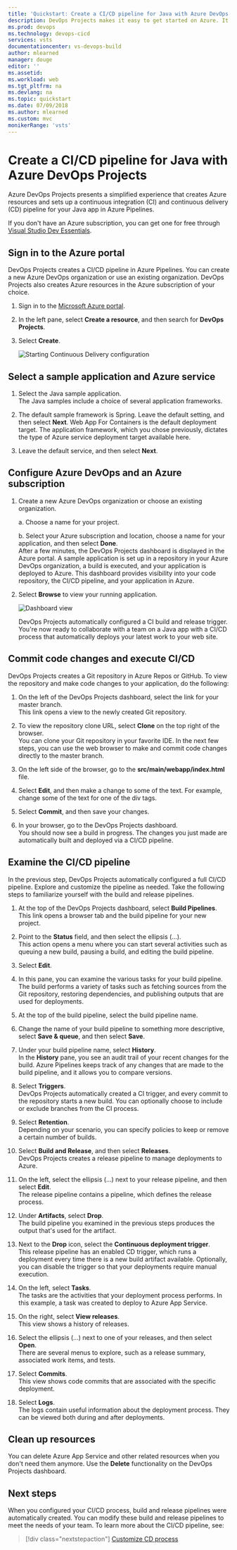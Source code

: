```yaml
---
title: 'Quickstart: Create a CI/CD pipeline for Java with Azure DevOps Projects'
description: DevOps Projects makes it easy to get started on Azure. It helps you launch an app on an Azure service of your choice in few quick steps.
ms.prod: devops
ms.technology: devops-cicd
services: vsts
documentationcenter: vs-devops-build
author: mlearned
manager: douge
editor: ''
ms.assetid:
ms.workload: web
ms.tgt_pltfrm: na
ms.devlang: na
ms.topic: quickstart
ms.date: 07/09/2018
ms.author: mlearned
ms.custom: mvc
monikerRange: 'vsts'
---
```



# Create a CI/CD pipeline for Java with Azure DevOps Projects

Azure DevOps Projects presents a simplified experience that creates Azure resources and sets up a continuous integration (CI) and continuous delivery (CD) pipeline for your Java app in Azure Pipelines.  

If you don't have an Azure subscription, you can get one for free through [Visual Studio Dev Essentials](https://visualstudio.microsoft.com/dev-essentials/).

## Sign in to the Azure portal

  DevOps Projects creates a CI/CD pipeline in Azure Pipelines. You can create a  new Azure DevOps organization or use an existing organization. DevOps Projects also creates Azure resources in the Azure subscription of your choice.

1. Sign in to the [Microsoft Azure portal](https://portal.azure.com).

1. In the left pane, select **Create a resource**, and then search for **DevOps Projects**.  

2. Select **Create**.

   	![Starting Continuous Delivery configuration](_img/azure-devops-project-java/fullbrowser.png)

## Select a sample application and Azure service

1. Select the Java sample application.  
The Java samples include a choice of several application frameworks.

1. The default sample framework is Spring. Leave the default setting, and then select **Next**.  Web App For Containers is the default deployment target. The application framework, which you chose previously, dictates the type of Azure service deployment target available here. 

2. Leave the default service, and then select **Next**.
 
## Configure Azure DevOps and an Azure subscription 

1. Create a new Azure DevOps organization or choose an existing organization. 

	a. Choose a name for your project. 

	b. Select your Azure subscription and location, choose a name for your application, and then select **Done**.  
	After a few minutes, the DevOps Projects dashboard is displayed  in the Azure portal. A sample application is set up in a repository in your Azure DevOps organization, a build is executed, and your application is deployed to Azure. This dashboard provides visibility into your code repository, the  CI/CD pipeline, and your application in Azure.
	

2. Select **Browse** to view your running application.

   	![Dashboard view](_img/azure-devops-project-java/dashboardnopreview.png) 
	
   DevOps Projects automatically configured a CI build and release trigger.  You're now ready to collaborate with a team on a Java app with a CI/CD process that automatically deploys your latest work to your web site.

## Commit code changes and execute CI/CD

DevOps Projects creates a Git repository in Azure Repos or GitHub. To view the repository and make code changes to your application, do the following:

1. On the left of the DevOps Projects dashboard, select the link for your master branch.  
This link opens a view to the newly created Git repository.

1. To view the repository clone URL, select **Clone** on the top right of the browser.   
	You can clone your Git repository in your favorite IDE. In the next few steps, you can use the web browser to make and commit code changes directly to the master branch.

1. On the left side of the browser, go to the **src/main/webapp/index.html** file.

1. Select **Edit**, and then make a change to some of the text.
	For example, change some of the text for one of the div tags.

1. Select **Commit**, and then save your changes.

1. In your browser, go to the DevOps Projects dashboard.   
You should now see a build in progress. The changes you just made are automatically built and deployed via a CI/CD pipeline.

## Examine the CI/CD pipeline

 In the previous step, DevOps Projects automatically configured a full CI/CD pipeline. Explore and customize the pipeline as needed. Take the following steps to familiarize yourself with the build and release pipelines.

1. At the top of the DevOps Projects dashboard, select **Build Pipelines**.  
This link opens a browser tab and the build pipeline for your new project.

1. Point to the **Status** field, and then select the ellipsis  (...).  
	This action opens a menu where you can start several activities such as queuing a new build, pausing a build, and editing the build pipeline.

1. Select **Edit**.

1. In this pane, you can examine the various tasks for your build pipeline.  
The build performs a variety of tasks such as fetching sources from the Git repository, restoring dependencies, and publishing outputs that are used for deployments.

1. At the top of the build pipeline, select the build pipeline name.

1. Change the name of your build pipeline to something more descriptive, select **Save & queue**, and then select **Save**.

1. Under your build pipeline name, select **History**.   
In the **History** pane, you see an audit trail of your recent changes for the build.  Azure Pipelines keeps track of any changes that are made to the build pipeline, and it allows you to compare versions.

1. Select **Triggers**.   
 DevOps Projects automatically created a CI trigger, and every commit to the repository starts a new build.  You can optionally choose to include or exclude branches from the CI process.

1. Select **Retention**.   
Depending on your scenario, you can specify policies to keep or remove a certain number of builds.

1. Select **Build and Release**, and then select **Releases**.  
 DevOps Projects creates a release pipeline to manage 		deployments to Azure.

1. On the left, select the ellipsis (...) next to your release pipeline, and then select **Edit**.  
The release pipeline contains a pipeline, which defines the release process.  
	
12. Under **Artifacts**, select **Drop**.  
The build pipeline you examined in the previous steps produces the output that's used for the artifact. 

1. Next to the **Drop** icon, select the **Continuous deployment trigger**.  
This release pipeline has an enabled CD trigger, which runs a deployment every time there is a new build artifact available. Optionally, you can disable the trigger so that your deployments require manual execution. 

1. On the left, select **Tasks**.   
The tasks are the activities that your deployment process performs. In this example, a task was created to deploy to Azure App Service.

1. On the right, select **View releases**.  
This view shows a history of releases.

1. Select the ellipsis (...) next to one of your releases, and then select **Open**.  
There are several menus to explore, such as a release summary, associated work items, and tests.

1. Select **Commits**.   
This view shows code commits that are associated with the specific deployment. 

1. Select **Logs**.  
The logs contain useful information about the deployment process. They can be viewed both during and after deployments.

## Clean up resources

You can delete Azure App Service and other related resources when you don't need them anymore. Use the **Delete** functionality on the DevOps Projects dashboard.

## Next steps

When you configured your CI/CD process, build and release pipelines were automatically created. You can modify these build and release pipelines to meet the needs of your team. To learn more about the CI/CD pipeline, see:

> [!div class="nextstepaction"]
> [Customize CD process](https://docs.microsoft.com/azure/devops/pipelines/release/define-multistage-release-process?view=vsts)
